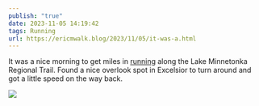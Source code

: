 ```yaml
---
publish: "true"
date: 2023-11-05 14:19:42
tags: Running
url: https://ericmwalk.blog/2023/11/05/it-was-a.html
---
```


It was a nice morning to get miles in [running](https://strava.com/activities/10166286133) along the Lake Minnetonka Regional Trail. Found a nice overlook spot in Excelsior to turn around and got a little speed on the way back.

![](https://ericmwalk.blog/uploads/2023/bc42a903-f798-4ccb-9272-849e7d09795a.jpg)